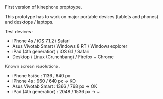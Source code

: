 First version of kinephone proptoype.

This prototype has to work on major portable devices (tablets and phones) and desktops / laptops.

Test devices :
- iPhone 4s / iOS 7.1.2 / Safari
- Asus Vivotab Smart / Windows 8 RT / Windows explorer
- iPad (4th generation) / iOS 6.1 / Safari
- Desktop / Linux (Crunchbang) / Firefox + Chrome


Known screen resolutions :
- iPhone 5s/5c : 1136 / 640 px
- iPhone 4s : 960 / 640 px -> KO
- Asus Vivotab Smart : 1366 / 768 px -> OK
- iPad (4th generation) : 2048 / 1536 px -> ~

